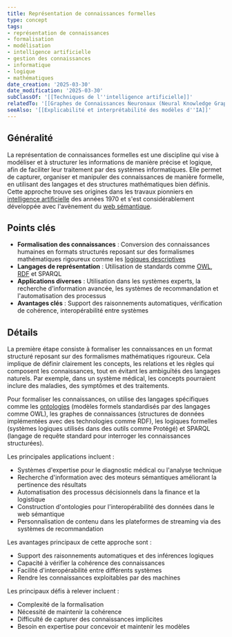 ```yaml
---
title: Représentation de connaissances formelles
type: concept
tags:
- représentation de connaissances
- formalisation
- modélisation
- intelligence artificielle
- gestion des connaissances
- informatique
- logique
- mathématiques
date_creation: '2025-03-30'
date_modification: '2025-03-30'
subClassOf: '[[Techniques de l''intelligence artificielle]]'
relatedTo: '[[Graphes de Connaissances Neuronaux (Neural Knowledge Graphs)]]'
seeAlso: '[[Explicabilité et interprétabilité des modèles d''IA]]'
---
```

## Généralité

La représentation de connaissances formelles est une discipline qui vise à modéliser et à structurer les informations de manière précise et logique, afin de faciliter leur traitement par des systèmes informatiques. Elle permet de capturer, organiser et manipuler des connaissances de manière formelle, en utilisant des langages et des structures mathématiques bien définis. Cette approche trouve ses origines dans les travaux pionniers en [intelligence artificielle](https://fr.wikipedia.org/wiki/Intelligence_artificielle) des années 1970 et s'est considérablement développée avec l'avènement du [web sémantique](https://fr.wikipedia.org/wiki/Web_s%C3%A9mantique).

## Points clés

- **Formalisation des connaissances** : Conversion des connaissances humaines en formats structurés reposant sur des formalismes mathématiques rigoureux comme les [logiques descriptives](https://fr.wikipedia.org/wiki/Logique_de_description)
- **Langages de représentation** : Utilisation de standards comme [OWL](https://fr.wikipedia.org/wiki/Web_Ontology_Language), [RDF](https://fr.wikipedia.org/wiki/Resource_Description_Framework) et SPARQL
- **Applications diverses** : Utilisation dans les systèmes experts, la recherche d'information avancée, les systèmes de recommandation et l'automatisation des processus
- **Avantages clés** : Support des raisonnements automatiques, vérification de cohérence, interopérabilité entre systèmes

## Détails

La première étape consiste à formaliser les connaissances en un format structuré reposant sur des formalismes mathématiques rigoureux. Cela implique de définir clairement les concepts, les relations et les règles qui composent les connaissances, tout en évitant les ambiguïtés des langages naturels. Par exemple, dans un système médical, les concepts pourraient inclure des maladies, des symptômes et des traitements.

Pour formaliser les connaissances, on utilise des langages spécifiques comme les [ontologies](https://fr.wikipedia.org/wiki/Ontologie_(informatique)) (modèles formels standardisés par des langages comme OWL), les graphes de connaissances (structures de données implémentées avec des technologies comme RDF), les logiques formelles (systèmes logiques utilisés dans des outils comme Protégé) et SPARQL (langage de requête standard pour interroger les connaissances structurées).

Les principales applications incluent :
- Systèmes d'expertise pour le diagnostic médical ou l'analyse technique
- Recherche d'information avec des moteurs sémantiques améliorant la pertinence des résultats
- Automatisation des processus décisionnels dans la finance et la logistique
- Construction d'ontologies pour l'interopérabilité des données dans le web sémantique
- Personnalisation de contenu dans les plateformes de streaming via des systèmes de recommandation

Les avantages principaux de cette approche sont :
- Support des raisonnements automatiques et des inférences logiques
- Capacité à vérifier la cohérence des connaissances
- Facilité d'interopérabilité entre différents systèmes
- Rendre les connaissances exploitables par des machines

Les principaux défis à relever incluent :
- Complexité de la formalisation
- Nécessité de maintenir la cohérence
- Difficulté de capturer des connaissances implicites
- Besoin en expertise pour concevoir et maintenir les modèles